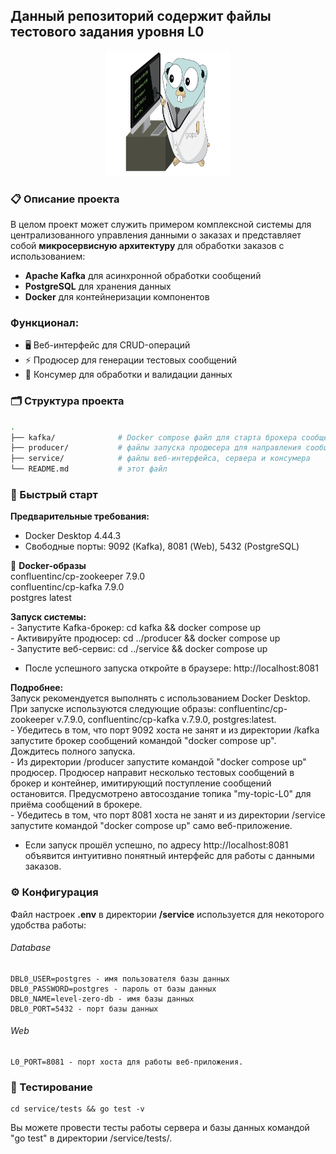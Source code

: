 ## Данный репозиторий содержит файлы тестового задания уровня L0  

<p align="center">
    <img src="GopherDoctor.png" alt="Гофер" width="200" height="200">
</p>

### 📋 Описание проекта  

В целом проект может служить примером комплексной системы для централизованного управления данными о заказах и представляет собой **микросервисную архитектуру** для обработки заказов с использованием:
- **Apache Kafka** для асинхронной обработки сообщений
- **PostgreSQL** для хранения данных
- **Docker** для контейнеризации компонентов

### Функционал:
- 🖥️ Веб-интерфейс для CRUD-операций
- ⚡ Продюсер для генерации тестовых сообщений
- 🔄 Консумер для обработки и валидации данных

### 🗂️ Структура проекта  

```bash
.
├── kafka/              # Docker compose файл для старта брокера сообщений
├── producer/           # файлы запуска продюсера для направления сообщений брокеру сообщений
├── service/            # файлы веб-интерфейса, сервера и консумера
└── README.md           # этот файл
```

### 🚀 Быстрый старт

**Предварительные требования:**
- Docker Desktop 4.44.3
- Свободные порты: 9092 (Kafka), 8081 (Web), 5432 (PostgreSQL)

🐳 **Docker-образы**    
    confluentinc/cp-zookeeper 7.9.0  
    confluentinc/cp-kafka 7.9.0  
    postgres latest  

**Запуск системы:**  
    - Запустите Kafka-брокер: cd kafka && docker compose up  
    - Активируйте продюсер: cd ../producer && docker compose up  
    - Запустите веб-сервис: cd ../service && docker compose up  
  - После успешного запуска откройте в браузере: http://localhost:8081  

**Подробнее:**  
       Запуск рекомендуется выполнять с использованием Docker Desktop.  
       При запуске используются следующие образы: confluentinc/cp-zookeeper v.7.9.0, confluentinc/cp-kafka v.7.9.0, postgres:latest.  
      - Убедитесь в том, что порт 9092 хоста не занят и из директории /kafka запустите брокер сообщений командой "docker compose up". Дождитесь полного запуска.  
      - Из директории /producer запустите командой "docker compose up" продюсер. Продюсер направит несколько тестовых сообщений в брокер и контейнер, имитирующий поступление сообщений остановится. Предусмотрено автосоздание топика "my-topic-L0" для приёма сообщений в брокере.  
      - Убедитесь в том, что порт 8081 хоста не занят и из директории /service запустите командой "docker compose up" само веб-приложение.  

- Если запуск прошёл успешно, по адресу http://localhost:8081 объявится интуитивно понятный интерфейс для работы с данными заказов.  

### ⚙️ Конфигурация

Файл настроек **.env** в директории **/service** используется для некоторого удобства работы:
###### Database
    DBL0_USER=postgres - имя пользователя базы данных 
    DBL0_PASSWORD=postgres - пароль от базы данных 
    DBL0_NAME=level-zero-db - имя базы данных  
    DBL0_PORT=5432 - порт базы данных  
###### Web
    L0_PORT=8081 - порт хоста для работы веб-приложения.  

### 🧪 Тестирование

    cd service/tests && go test -v

Вы можете провести тесты работы сервера и базы данных командой "go test" в директории /service/tests/.  